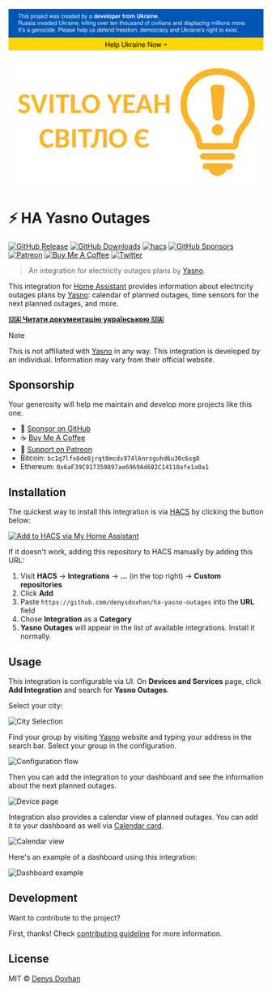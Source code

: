 [![SWUbanner](https://raw.githubusercontent.com/vshymanskyy/StandWithUkraine/main/banner-direct-single.svg)](https://stand-with-ukraine.pp.ua/)

![HA Yasno Outages Logo](./icons/logo.png)

# ⚡️ HA Yasno Outages

[![GitHub Release][gh-release-image]][gh-release-url]
[![GitHub Downloads][gh-downloads-image]][gh-downloads-url]
[![hacs][hacs-image]][hacs-url]
[![GitHub Sponsors][gh-sponsors-image]][gh-sponsors-url]
[![Patreon][patreon-image]][patreon-url]
[![Buy Me A Coffee][buymeacoffee-image]][buymeacoffee-url]
[![Twitter][twitter-image]][twitter-url]

> An integration for electricity outages plans by [Yasno][yasno].

This integration for [Home Assistant][home-assistant] provides information about electricity outages plans by [Yasno][yasno]: calendar of planned outages, time sensors for the next planned outages, and more.

[**🇺🇦 Читати документацію українською 🇺🇦**](./readme.uk.md)

> [!NOTE]
> This is not affiliated with [Yasno][yasno] in any way. This integration is developed by an individual. Information may vary from their official website.

## Sponsorship

Your generosity will help me maintain and develop more projects like this one.

- 💖 [Sponsor on GitHub][gh-sponsors-url]
- ☕️ [Buy Me A Coffee][buymeacoffee-url]
- 🤝 [Support on Patreon][patreon-url]
- Bitcoin: `bc1q7lfx6de8jrqt8mcds974l6nrsguhd6u30c6sg8`
- Ethereum: `0x6aF39C917359897ae6969Ad682C14110afe1a0a1`

## Installation

The quickest way to install this integration is via [HACS][hacs-url] by clicking the button below:

[![Add to HACS via My Home Assistant][hacs-install-image]][hasc-install-url]

If it doesn't work, adding this repository to HACS manually by adding this URL:

1. Visit **HACS** → **Integrations** → **...** (in the top right) → **Custom repositories**
1. Click **Add**
1. Paste `https://github.com/denysdovhan/ha-yasno-outages` into the **URL** field
1. Chose **Integration** as a **Category**
1. **Yasno Outages** will appear in the list of available integrations. Install it normally.

## Usage

This integration is configurable via UI. On **Devices and Services** page, click **Add Integration** and search for **Yasno Outages**.

Select your city:

![City Selection](https://github.com/user-attachments/assets/0d3492d8-54ee-49cc-a09d-40934fcdfc6d)

Find your group by visiting [Yasno][yasno] website and typing your address in the search bar. Select your group in the configuration.

![Configuration flow](https://github.com/denysdovhan/ha-yasno-outages/assets/3459374/e8bfde50-fcbe-45c3-b448-b451b0ac3bcd)

Then you can add the integration to your dashboard and see the information about the next planned outages.

![Device page](https://github.com/denysdovhan/ha-yasno-outages/assets/3459374/df628647-fd2a-455d-9d08-0d1542b67e41)

Integration also provides a calendar view of planned outages. You can add it to your dashboard as well via [Calendar card][calendar-card].

![Calendar view](https://github.com/denysdovhan/ha-yasno-outages/assets/3459374/b09c4db3-d0a0-4e06-8dd9-3f4a59f1d63e)

Here's an example of a dashboard using this integration:

![Dashboard example](https://github.com/denysdovhan/ha-yasno-outages/assets/3459374/26c75595-8984-4a9f-893a-e4b6d838b7f2)

## Development

Want to contribute to the project?

First, thanks! Check [contributing guideline](./CONTRIBUTING.md) for more information.

## License

MIT © [Denys Dovhan][denysdovhan]

<!-- Badges -->

[gh-release-url]: https://github.com/denysdovhan/ha-yasno-outages/releases/latest
[gh-release-image]: https://img.shields.io/github/v/release/denysdovhan/ha-yasno-outages?style=flat-square
[gh-downloads-url]: https://github.com/denysdovhan/ha-yasno-outages/releases
[gh-downloads-image]: https://img.shields.io/github/downloads/denysdovhan/ha-yasno-outages/total?style=flat-square
[hacs-url]: https://github.com/hacs/integration
[hacs-image]: https://img.shields.io/badge/hacs-default-orange.svg?style=flat-square
[gh-sponsors-url]: https://github.com/sponsors/denysdovhan
[gh-sponsors-image]: https://img.shields.io/github/sponsors/denysdovhan?style=flat-square
[patreon-url]: https://patreon.com/denysdovhan
[patreon-image]: https://img.shields.io/badge/support-patreon-F96854.svg?style=flat-square
[buymeacoffee-url]: https://buymeacoffee.com/denysdovhan
[buymeacoffee-image]: https://img.shields.io/badge/support-buymeacoffee-222222.svg?style=flat-square
[twitter-url]: https://twitter.com/denysdovhan
[twitter-image]: https://img.shields.io/badge/twitter-%40denysdovhan-00ACEE.svg?style=flat-square

<!-- References -->

[yasno]: https://yasno.com.ua/
[home-assistant]: https://www.home-assistant.io/
[denysdovhan]: https://github.com/denysdovhan
[hasc-install-url]: https://my.home-assistant.io/redirect/hacs_repository/?owner=denysdovhan&repository=ha-yasno-outages&category=integration
[hacs-install-image]: https://my.home-assistant.io/badges/hacs_repository.svg
[add-translation]: https://github.com/denysdovhan/ha-yasno-outages/blob/master/contributing.md#how-to-add-translation
[calendar-card]: https://www.home-assistant.io/dashboards/calendar/
